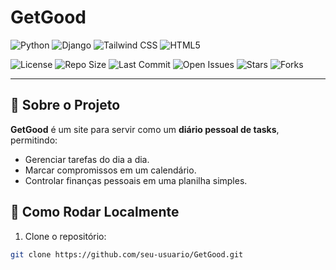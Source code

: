 # GetGood

![Python](https://img.shields.io/badge/Python-3776AB?style=for-the-badge&logo=python&logoColor=white)
![Django](https://img.shields.io/badge/Django-092E20?style=for-the-badge&logo=django&logoColor=white)
![Tailwind CSS](https://img.shields.io/badge/Tailwind_CSS-06B6D4?style=for-the-badge&logo=tailwind-css&logoColor=white)
![HTML5](https://img.shields.io/badge/HTML5-E34F26?style=for-the-badge&logo=html5&logoColor=white)

![License](https://img.shields.io/github/license/Raphabrunetto/GetGood?style=for-the-badge)
![Repo Size](https://img.shields.io/github/repo-size/Raphabrunetto/GetGood?style=for-the-badge)
![Last Commit](https://img.shields.io/github/last-commit/Raphabrunetto/GetGood?style=for-the-badge)
![Open Issues](https://img.shields.io/github/issues/Raphabrunetto/GetGood?style=for-the-badge)
![Stars](https://img.shields.io/github/stars/Raphabrunetto/GetGood?style=for-the-badge)
![Forks](https://img.shields.io/github/forks/Raphabrunetto/GetGood?style=for-the-badge)

---

## 📖 Sobre o Projeto
**GetGood** é um site para servir como um **diário pessoal de tasks**, permitindo:  
- Gerenciar tarefas do dia a dia.  
- Marcar compromissos em um calendário.  
- Controlar finanças pessoais em uma planilha simples.  

## 🚀 Como Rodar Localmente
1. Clone o repositório:  
```bash
git clone https://github.com/seu-usuario/GetGood.git
